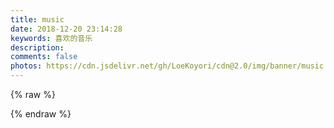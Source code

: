 ```yaml
---
title: music
date: 2018-12-20 23:14:28
keywords: 喜欢的音乐
description: 
comments: false
photos: https://cdn.jsdelivr.net/gh/LoeKoyori/cdn@2.0/img/banner/music.jpg
---
```

{% raw %}
<meting-js
  server="netease"
  type="playlist"
  id="2660651585"
  mutex="true">
</meting-js>

<meting-js
  server="netease"
  type="playlist"
  id="2010168983"
  mutex="true">
</meting-js>
{% endraw %}